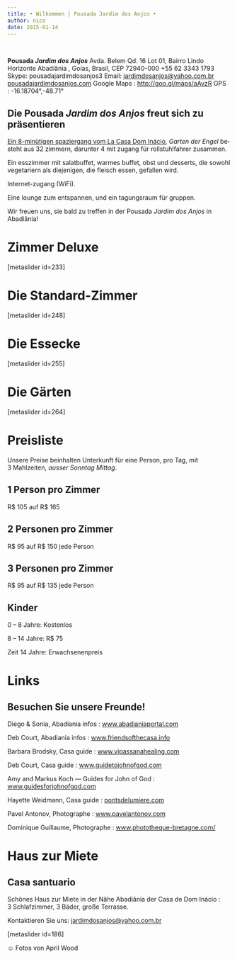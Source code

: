 ```yaml
---
title: • Wilkommen | Pousada Jardim dos Anjos •
author: nico
date: 2015-01-14
---
```



&nbsp;
<div id="address" class="address"><b>Pousada <i>Jardim dos Anjos</i></b>
Avda. Belem Qd. 16 Lot 01, Bairro Lindo Horizonte
Abadiânia , Goias, Brasil, CEP 72940-000
+55 62 3343 1793
Skype: pousadajardimdosanjos3
Email: <a href="mailto:jardimdosanjos@yahoo.com.br">jardimdosanjos@yahoo.com.br</a>
<a href="/">pousadajardimdosanjos.com</a>
Google Maps : <a href="http://goo.gl/maps/aAvzR">http://goo.gl/maps/aAvzR</a>
GPS : -16.18704°,-48.71°</div>
<div id="de" lang="de">
<h2>Die Pousada <i>Jardim dos Anjos</i>
freut sich zu präsentieren</h2>
<a href="http://goo.gl/maps/i1L2U"><span class="domInacio">Ein 8-minütigen spaziergang vom La Casa Dom Inácio</span></a>, <i>Garten der Engel</i> besteht aus 32 zimmern, darunter 4 mit zugang für rollstuhlfahrer zusammen.

Ein esszimmer mit salatbuffet, warmes buffet, obst und desserts, die sowohl vegetariern als diejenigen, die fleisch essen, gefallen wird.

Internet-zugang (WiFi).

Eine lounge zum entspannen, und ein tagungsraum für gruppen.

Wir freuen uns, sie bald zu treffen in der Pousada <i>Jardim dos Anjos</i> in Abadiânia!
<h1 id="photos_chambres_deluxes">Zimmer Deluxe</h1>
[metaslider id=233]
<h1 id="photos_chambres_standards">Die Standard-Zimmer</h1>
[metaslider id=248]
<h1 id="photos_coin-repas">Die Essecke</h1>
[metaslider id=255]
<h1 id="photos_jardins">Die Gärten</h1>
[metaslider id=264]
<div style="display: none;">
<h1>Bilder</h1>
[metaslider id=92]

*Fotos von Pasha Antonov: <a href="http://www.pavelantonov.com">www.pavelantonov.com</a>

</div>
<h1>Preisliste</h1>
Unsere Preise beinhalten Unterkunft für eine Person, pro Tag, mit 3 Mahlzeiten, <em>ausser Sonntag Mittag</em>.
<h2>1 Person pro Zimmer</h2>
R$ 105 auf R$ 165
<h2>2 Personen pro Zimmer</h2>
R$ 95 auf R$ 150 jede Person
<h2>3 Personen pro Zimmer</h2>
R$ 95 auf R$ 135 jede Person
<h2>Kinder</h2>
0 – 8 Jahre: <span id="result_box" class="short_text" lang="de" tabindex="-1"><span class="hps">Kostenlos</span></span>

8 – 14 Jahre: R$ 75

Zeit 14 Jahre: <span id="result_box" class="short_text" lang="de" tabindex="-1"><span class="hps">Erwachsenenpreis</span></span>

<!--
<h1>Zeugnis</h1>
-->
<!-- Vide -->
<h1>Links</h1>
<h2>Besuchen Sie unsere Freunde!</h2>
Diego &amp; Sonia, Abadiania infos : <a href="http://www.abadianiaportal.com" target="_blank">www.abadianiaportal.com</a>

Deb Court, Abadiania infos : <a href="http://www.friendsofthecasa.info" target="_blank">www.friendsofthecasa.info</a>

Barbara Brodsky, Casa guide : <a href="http://www.vipassanahealing.com/" target="_blank">www.vipassanahealing.com</a>

Deb Court, Casa guide : <a href="http://www.guidetojohnofgod.com" target="_blank">www.guidetojohnofgod.com</a>

Amy and Markus Koch — Guides for John of God : <a href="http://www.guidesforjohnofgod.com/" target="_blank">www.guidesforjohnofgod.com</a>

Hayette Weidmann, Casa guide : <a href="http://pontsdelumiere.com" target="_blank">pontsdelumiere.com</a>

Pavel Antonov, Photographe : <a href="http://www.pavelantonov.com" target="_blank">www.pavelantonov.com</a>

Dominique Guillaume, Photographe : <a href="http://www.phototheque-bretagne.com/" target="_blank">www.phototheque-bretagne.com/</a>


<h1>Haus zur Miete</h1>
<h2>Casa santuario</h2>
Schönes Haus zur Miete in der Nähe Abadiânia der Casa de Dom Inácio : 3 Schlafzimmer, 3 Bäder, große Terrasse.

Kontaktieren Sie uns: <a href="mailto:jardimdosanjos@yahoo.com.br">jardimdosanjos@yahoo.com.br</a>

[metaslider id=186]

☺ Fotos von April Wood

</div>